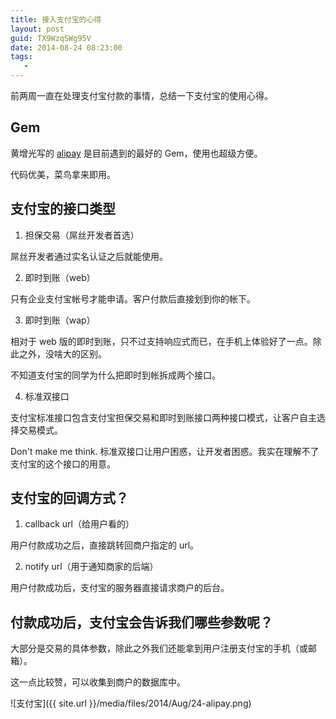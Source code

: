 ```yaml
---
title: 接入支付宝的心得
layout: post
guid: TX9WzqSWg95V
date: 2014-08-24 08:23:00
tags:
   - 
---
```



前两周一直在处理支付宝付款的事情，总结一下支付宝的使用心得。

## Gem

黄增光写的 [alipay](https://github.com/chloerei/alipay) 是目前遇到的最好的 Gem，使用也超级方便。

代码优美，菜鸟拿来即用。


## 支付宝的接口类型


1. 担保交易（屌丝开发者首选）

屌丝开发者通过实名认证之后就能使用。


2. 即时到账（web）

只有企业支付宝帐号才能申请。客户付款后直接划到你的帐下。


3. 即时到账（wap）

相对于 web 版的即时到账，只不过支持响应式而已，在手机上体验好了一点。除此之外，没啥大的区别。

不知道支付宝的同学为什么把即时到帐拆成两个接口。


4. 标准双接口

支付宝标准接口包含支付宝担保交易和即时到账接口两种接口模式，让客户自主选择交易模式。

Don't make me think. 标准双接口让用户困惑，让开发者困惑。我实在理解不了支付宝的这个接口的用意。


## 支付宝的回调方式？

1. callback url（给用户看的）

用户付款成功之后，直接跳转回商户指定的 url。

2. notify url（用于通知商家的后端）

用户付款成功后，支付宝的服务器直接请求商户的后台。


## 付款成功后，支付宝会告诉我们哪些参数呢？

大部分是交易的具体参数，除此之外我们还能拿到用户注册支付宝的手机（或邮箱）。

这一点比较赞，可以收集到商户的数据库中。


![支付宝]({{ site.url }}/media/files/2014/Aug/24-alipay.png)








